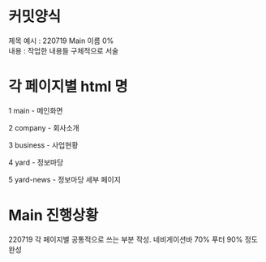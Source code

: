 
# 커밋양식

제목 예시 : 220719 Main 이름 0%<br>
내용 : 작업한 내용들 구체적으로 서술

# 각 페이지별 html 명

1 main - 메인화면

2 company - 회사소개

3 business - 사업현황

4 yard - 정보마당

5 yard-news - 정보마당 세부 페이지

# Main 진행상황

220719 각 페이지별 공통적으로 쓰는 부분 작성. 네비게이션바 70% 푸터 90% 정도 완성

